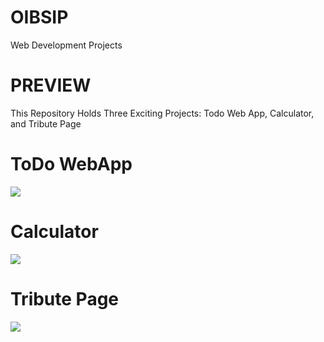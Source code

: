 # OIBSIP
Web Development Projects

# PREVIEW
This Repository Holds Three Exciting Projects: Todo Web App, Calculator, and Tribute Page


# ToDo WebApp
![](https://github.com/developer-venish/OIBSIP/blob/main/Tasks/basic%20todo%20webapp/demo.gif)

# Calculator
![](https://github.com/developer-venish/OIBSIP/blob/main/Tasks/calculator/demo.gif)

# Tribute Page
![](https://github.com/developer-venish/OIBSIP/blob/main/Tasks/tribute%20page/demo.gif)



